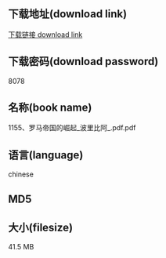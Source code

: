 ## 下载地址(download link)
[下载链接 download link](https://voluble-croquembouche-d321dc.netlify.app/?s=1155%E3%80%81%E7%BD%97%E9%A9%AC%E5%B8%9D%E5%9B%BD%E7%9A%84%E5%B4%9B%E8%B5%B7_%E6%B3%A2%E9%87%8C%E6%AF%94%E9%98%BF_.pdf)

## 下载密码(download password)
8078

## 名称(book name)
1155、罗马帝国的崛起_波里比阿_.pdf.pdf

## 语言(language)
chinese

## MD5


## 大小(filesize)
41.5 MB
